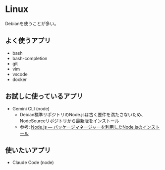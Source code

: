 # Linux
Debianを使うことが多い。

## よく使うアプリ
* bash
* bash-completion
* git
* vim
* vscode
* docker

## お試しに使っているアプリ
* Gemini CLI (node)
  * Debian標準リポジトリのNode.jsは古く要件を満たさないため、NodeSourceリポジトリから最新版をインストール
  * 参考: [Node.js — パッケージマネージャーを利用したNode.jsのインストール](https://nodejs.org/ja/download/package-manager/all#debian-and-ubuntu-based-linux-distributions)

## 使いたいアプリ
* Claude Code (node)
